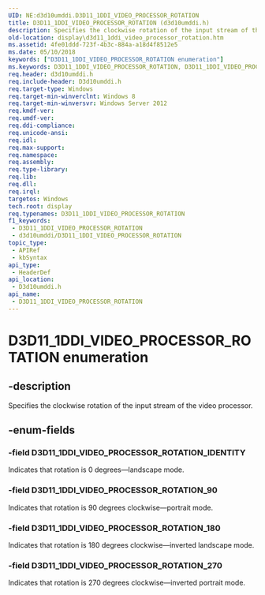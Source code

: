 ```yaml
---
UID: NE:d3d10umddi.D3D11_1DDI_VIDEO_PROCESSOR_ROTATION
title: D3D11_1DDI_VIDEO_PROCESSOR_ROTATION (d3d10umddi.h)
description: Specifies the clockwise rotation of the input stream of the video processor.
old-location: display\d3d11_1ddi_video_processor_rotation.htm
ms.assetid: 4fe01ddd-723f-4b3c-884a-a18d4f8512e5
ms.date: 05/10/2018
keywords: ["D3D11_1DDI_VIDEO_PROCESSOR_ROTATION enumeration"]
ms.keywords: D3D11_1DDI_VIDEO_PROCESSOR_ROTATION, D3D11_1DDI_VIDEO_PROCESSOR_ROTATION enumeration [Display Devices], D3D11_1DDI_VIDEO_PROCESSOR_ROTATION_180, D3D11_1DDI_VIDEO_PROCESSOR_ROTATION_270, D3D11_1DDI_VIDEO_PROCESSOR_ROTATION_90, D3D11_1DDI_VIDEO_PROCESSOR_ROTATION_IDENTITY, d3d10umddi/D3D11_1DDI_VIDEO_PROCESSOR_ROTATION, d3d10umddi/D3D11_1DDI_VIDEO_PROCESSOR_ROTATION_180, d3d10umddi/D3D11_1DDI_VIDEO_PROCESSOR_ROTATION_270, d3d10umddi/D3D11_1DDI_VIDEO_PROCESSOR_ROTATION_90, d3d10umddi/D3D11_1DDI_VIDEO_PROCESSOR_ROTATION_IDENTITY, display.d3d11_1ddi_video_processor_rotation
req.header: d3d10umddi.h
req.include-header: D3d10umddi.h
req.target-type: Windows
req.target-min-winverclnt: Windows 8
req.target-min-winversvr: Windows Server 2012
req.kmdf-ver: 
req.umdf-ver: 
req.ddi-compliance: 
req.unicode-ansi: 
req.idl: 
req.max-support: 
req.namespace: 
req.assembly: 
req.type-library: 
req.lib: 
req.dll: 
req.irql: 
targetos: Windows
tech.root: display
req.typenames: D3D11_1DDI_VIDEO_PROCESSOR_ROTATION
f1_keywords:
 - D3D11_1DDI_VIDEO_PROCESSOR_ROTATION
 - d3d10umddi/D3D11_1DDI_VIDEO_PROCESSOR_ROTATION
topic_type:
 - APIRef
 - kbSyntax
api_type:
 - HeaderDef
api_location:
 - D3d10umddi.h
api_name:
 - D3D11_1DDI_VIDEO_PROCESSOR_ROTATION
---
```


# D3D11_1DDI_VIDEO_PROCESSOR_ROTATION enumeration


## -description

Specifies the clockwise rotation of the input stream of the video processor.

## -enum-fields

### -field D3D11_1DDI_VIDEO_PROCESSOR_ROTATION_IDENTITY

Indicates that rotation is 0 degrees—landscape mode.

### -field D3D11_1DDI_VIDEO_PROCESSOR_ROTATION_90

Indicates that rotation is 90 degrees clockwise—portrait mode.

### -field D3D11_1DDI_VIDEO_PROCESSOR_ROTATION_180

Indicates that rotation is 180 degrees clockwise—inverted landscape mode.

### -field D3D11_1DDI_VIDEO_PROCESSOR_ROTATION_270

Indicates that rotation is 270 degrees clockwise—inverted portrait mode.

